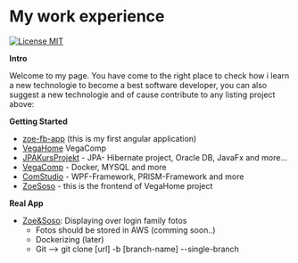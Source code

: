 


# My work experience

[![License MIT](https://img.shields.io/badge/license-MIT-blue.svg)](https://github.com/Ghislain1/zoe-fb-app/blob/master/LICENSE)

**Intro**

Welcome to my page. You have come to the right place to check how i learn a new technologie to become a best software developer, you can also suggest a new technologie  and of cause contribute to any listing project above:

**Getting Started**

  * [zoe-fb-app](https://github.com/Ghislain1/zoe-fb-app/tree/master/zoe-fb-app) (this is my first angular application)
  * [VegaHome](VegaHome)  VegaComp
  * [JPAKursProjekt](https://github.com/Ghislain1/zoe-fb-app/tree/master/JPAKursProjekt/src) - JPA- Hibernate project, Oracle DB, JavaFx and more...
  * [VegaComp](https://github.com/Ghislain1/zoe-fb-app/tree/master/VegaComp/VegaComp) - Docker, MYSQL and more
  * [ComStudio](https://github.com/Ghislain1/zoe-fb-app/tree/master/ComStudio) - WPF-Framework, PRISM-Framework and more
  * [ZoeSoso](https://github.com/Ghislain1/zoe-fb-app/tree/master/VegaHome/VegaHome/ClientApp) - this is the frontend of VegaHome project
  
 **Real App**
 
  * [Zoe&Soso](https://ghislain1.github.io/zoe-fb-app/): Displaying over login family fotos
    * Fotos should be stored in AWS (comming soon..)
    * Dockerizing (later)
    * Git --> git clone [url] -b [branch-name] --single-branch
